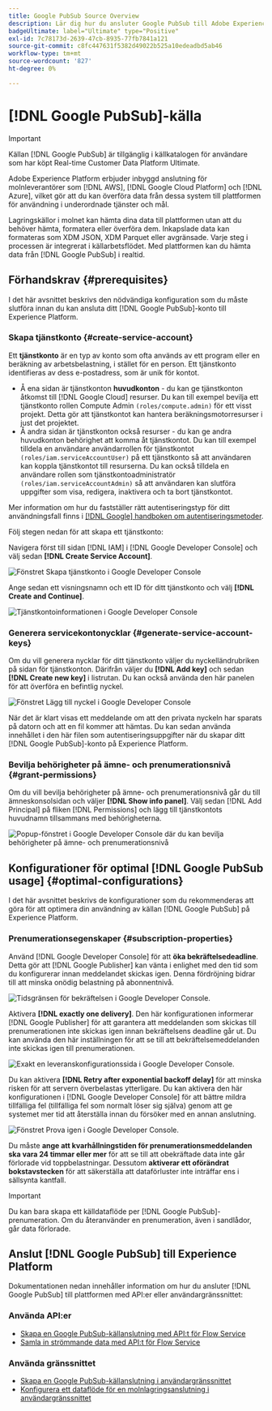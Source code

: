 ```yaml
---
title: Google PubSub Source Overview
description: Lär dig hur du ansluter Google PubSub till Adobe Experience Platform med hjälp av API:er eller användargränssnittet.
badgeUltimate: label="Ultimate" type="Positive"
exl-id: 7c78173d-2639-47cb-8935-77fb7841a121
source-git-commit: c8fc447631f5382d49022b525a10edeadbd5ab46
workflow-type: tm+mt
source-wordcount: '827'
ht-degree: 0%

---
```


# [!DNL Google PubSub]-källa

>[!IMPORTANT]
>
>Källan [!DNL Google PubSub] är tillgänglig i källkatalogen för användare som har köpt Real-time Customer Data Platform Ultimate.

Adobe Experience Platform erbjuder inbyggd anslutning för molnleverantörer som [!DNL AWS], [!DNL Google Cloud Platform] och [!DNL Azure], vilket gör att du kan överföra data från dessa system till plattformen för användning i underordnade tjänster och mål.

Lagringskällor i molnet kan hämta dina data till plattformen utan att du behöver hämta, formatera eller överföra dem. Inkapslade data kan formateras som XDM JSON, XDM Parquet eller avgränsade. Varje steg i processen är integrerat i källarbetsflödet. Med plattformen kan du hämta data från [!DNL Google PubSub] i realtid.

## Förhandskrav {#prerequisites}

I det här avsnittet beskrivs den nödvändiga konfiguration som du måste slutföra innan du kan ansluta ditt [!DNL Google PubSub]-konto till Experience Platform.

### Skapa tjänstkonto {#create-service-account}

Ett **tjänstkonto** är en typ av konto som ofta används av ett program eller en beräkning av arbetsbelastning, i stället för en person. Ett tjänstkonto identifieras av dess e-postadress, som är unik för kontot.

* Å ena sidan är tjänstkonton **huvudkonton** - du kan ge tjänstkonton åtkomst till [!DNL Google Cloud] resurser. Du kan till exempel bevilja ett tjänstkonto rollen Compute Admin `(roles/compute.admin)` för ett visst projekt. Detta gör att tjänstkontot kan hantera beräkningsmotorresurser i just det projektet.
* Å andra sidan är tjänstkonton också resurser - du kan ge andra huvudkonton behörighet att komma åt tjänstkontot. Du kan till exempel tilldela en användare användarrollen för tjänstkontot `(roles/iam.serviceAccountUser)` på ett tjänstkonto så att användaren kan koppla tjänstkontot till resurserna. Du kan också tilldela en användare rollen som tjänstkontoadministratör `(roles/iam.serviceAccountAdmin)` så att användaren kan slutföra uppgifter som visa, redigera, inaktivera och ta bort tjänstkontot.

Mer information om hur du fastställer rätt autentiseringstyp för ditt användningsfall finns i [[!DNL Google] handboken om autentiseringsmetoder](https://cloud.google.com/docs/authentication).

Följ stegen nedan för att skapa ett tjänstkonto:

Navigera först till sidan [!DNL IAM] i [!DNL Google Developer Console] och välj sedan **[!DNL Create Service Account]**.

![Fönstret Skapa tjänstkonto i Google Developer Console](../../images/tutorials/create/google-pubsub/create-service-account.png)

Ange sedan ett visningsnamn och ett ID för ditt tjänstkonto och välj **[!DNL Create and Continue]**.

![Tjänstkontoinformationen i Google Developer Console](../../images/tutorials/create/google-pubsub/service-account-details.png)

### Generera servicekontonycklar {#generate-service-account-keys}

Om du vill generera nycklar för ditt tjänstkonto väljer du nyckelländrubriken på sidan för tjänstkonton. Därifrån väljer du **[!DNL Add key]** och sedan **[!DNL Create new key]** i listrutan. Du kan också använda den här panelen för att överföra en befintlig nyckel.

![Fönstret Lägg till nyckel i Google Developer Console](../../images/tutorials/create/google-pubsub/add-key.png)

När det är klart visas ett meddelande om att den privata nyckeln har sparats på datorn och att en fil kommer att hämtas. Du kan sedan använda innehållet i den här filen som autentiseringsuppgifter när du skapar ditt [!DNL Google PubSub]-konto på Experience Platform.

### Bevilja behörigheter på ämne- och prenumerationsnivå {#grant-permissions}

Om du vill bevilja behörigheter på ämne- och prenumerationsnivå går du till ämneskonsolsidan och väljer **[!DNL Show info panel]**. Välj sedan [!DNL Add Principal] på fliken [!DNL Permissions] och lägg till tjänstkontots huvudnamn tillsammans med behörigheterna.

![Popup-fönstret i Google Developer Console där du kan bevilja behörigheter på ämne- och prenumerationsnivå](../../images/tutorials/create/google-pubsub/add-principal.png)

## Konfigurationer för optimal [!DNL Google PubSub usage] {#optimal-configurations}

I det här avsnittet beskrivs de konfigurationer som du rekommenderas att göra för att optimera din användning av källan [!DNL Google PubSub] på Experience Platform.

### Prenumerationsegenskaper {#subscription-properties}

Använd [!DNL Google Developer Console] för att **öka bekräftelsedeadline**. Detta gör att [!DNL Google Publisher] kan vänta i enlighet med den tid som du konfigurerar innan meddelandet skickas igen. Denna fördröjning bidrar till att minska onödig belastning på abonnentnivå.

![Tidsgränsen för bekräftelsen i Google Developer Console.](../../images/tutorials/create/google-pubsub/acknowledgement-deadline.png)

Aktivera **[!DNL exactly one delivery]**. Den här konfigurationen informerar [!DNL Google Publisher] för att garantera att meddelanden som skickas till prenumerationen inte skickas igen innan bekräftelsens deadline går ut. Du kan använda den här inställningen för att se till att bekräftelsemeddelanden inte skickas igen till prenumerationen.

![Exakt en leveranskonfigurationssida i Google Developer Console.](../../images/tutorials/create/google-pubsub/exactly-one-delivery.png)

Du kan aktivera **[!DNL Retry after exponential backoff delay]** för att minska risken för att servern överbelastas ytterligare. Du kan aktivera den här konfigurationen i [!DNL Google Developer Console] för att bättre mildra tillfälliga fel (tillfälliga fel som normalt löser sig själva) genom att ge systemet mer tid att återställa innan du försöker med en annan anslutning.

![Fönstret Prova igen i Google Developer Console.](../../images/tutorials/create/google-pubsub/retry-policy.png)

Du måste **ange att kvarhållningstiden för prenumerationsmeddelanden ska vara 24 timmar eller mer** för att se till att obekräftade data inte går förlorade vid toppbelastningar. Dessutom **aktiverar ett oförändrat bokstavstecken** för att säkerställa att dataförluster inte inträffar ens i sällsynta kantfall.

>[!IMPORTANT]
>
>Du kan bara skapa ett källdataflöde per [!DNL Google PubSub]-prenumeration. Om du återanvänder en prenumeration, även i sandlådor, går data förlorade.

## Anslut [!DNL Google PubSub] till Experience Platform

Dokumentationen nedan innehåller information om hur du ansluter [!DNL Google PubSub] till plattformen med API:er eller användargränssnittet:

### Använda API:er

* [Skapa en Google PubSub-källanslutning med API:t för Flow Service](../../tutorials/api/create/cloud-storage/google-pubsub.md)
* [Samla in strömmande data med API:t för Flow Service](../../tutorials/api/collect/streaming.md)

### Använda gränssnittet

* [Skapa en Google PubSub-källanslutning i användargränssnittet](../../tutorials/ui/create/cloud-storage/google-pubsub.md)
* [Konfigurera ett dataflöde för en molnlagringsanslutning i användargränssnittet](../../tutorials/ui/dataflow/streaming/cloud-storage-streaming.md)
